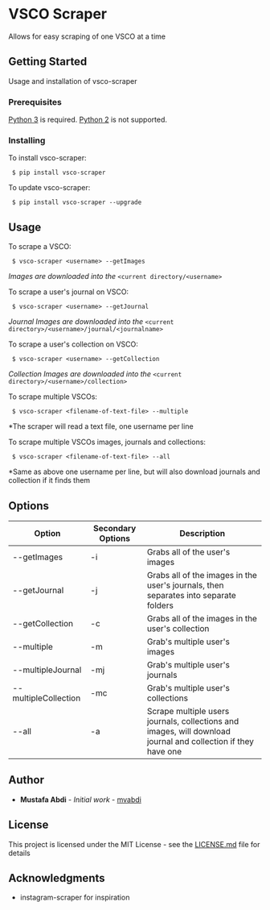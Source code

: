 # VSCO Scraper

Allows for easy scraping of one VSCO at a time

## Getting Started

Usage and installation of vsco-scraper

### Prerequisites

[Python 3](https://www.python.org/downloads/) is required. [Python 2](https://www.python.org/downloads/) is not supported.

### Installing

To install vsco-scraper:

```
 $ pip install vsco-scraper
```

To update vsco-scraper:

```
 $ pip install vsco-scraper --upgrade
```


## Usage

To scrape a VSCO:
```
 $ vsco-scraper <username> --getImages
```
*Images are downloaded into the* `<current directory/<username>`

To scrape a user's journal on VSCO:
```
 $ vsco-scraper <username> --getJournal
```
*Journal Images are downloaded into the* `<current directory>/<username>/journal/<journalname>`

To scrape a user's collection on VSCO:
```
 $ vsco-scraper <username> --getCollection
```
*Collection Images are downloaded into the* `<current directory>/<username>/collection>`

To scrape multiple VSCOs:
```
 $ vsco-scraper <filename-of-text-file> --multiple
```
*The scraper will read a text file, one username per line

To scrape multiple VSCOs images, journals and collections:
```
 $ vsco-scraper <filename-of-text-file> --all
```
*Same as above one username per line, but will also download journals and collection if it finds them


## Options

Option | Secondary Options | Description
------ | ------------- | -----------
--getImages | -i | Grabs all of the user's images
--getJournal | -j | Grabs all of the images in the user's journals, then separates into separate folders
--getCollection | -c | Grabs all of the images in the user's collection
--multiple | -m | Grab's multiple user's images
--multipleJournal | -mj | Grab's multiple user's journals
--multipleCollection | -mc | Grab's multiple user's collections
--all | -a | Scrape multiple users journals, collections and images, will download journal and collection if they have one


## Author

* **Mustafa Abdi** - *Initial work* - [mvabdi](https://github.com/mvabdi)

## License

This project is licensed under the MIT License - see the [LICENSE.md](LICENSE.md) file for details

## Acknowledgments

* instagram-scraper for inspiration

